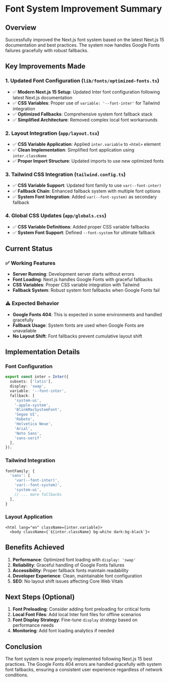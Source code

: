 # Font System Improvement Summary

## Overview
Successfully improved the Next.js font system based on the latest Next.js 15 documentation and best practices. The system now handles Google Fonts failures gracefully with robust fallbacks.

## Key Improvements Made

### 1. Updated Font Configuration (`lib/fonts/optimized-fonts.ts`)
- ✅ **Modern Next.js 15 Setup**: Updated Inter font configuration following latest Next.js documentation
- ✅ **CSS Variables**: Proper use of `variable: '--font-inter'` for Tailwind integration
- ✅ **Optimized Fallbacks**: Comprehensive system font fallback stack
- ✅ **Simplified Architecture**: Removed complex local font workarounds

### 2. Layout Integration (`app/layout.tsx`)
- ✅ **CSS Variable Application**: Applied `inter.variable` to `<html>` element
- ✅ **Clean Implementation**: Simplified font application using `inter.className`
- ✅ **Proper Import Structure**: Updated imports to use new optimized fonts

### 3. Tailwind CSS Integration (`tailwind.config.ts`)
- ✅ **CSS Variable Support**: Updated font family to use `var(--font-inter)`
- ✅ **Fallback Chain**: Enhanced fallback system with multiple font options
- ✅ **System Font Integration**: Added `var(--font-system)` as secondary fallback

### 4. Global CSS Updates (`app/globals.css`)
- ✅ **CSS Variable Definitions**: Added proper CSS variable fallbacks
- ✅ **System Font Support**: Defined `--font-system` for ultimate fallback

## Current Status

### ✅ Working Features
- **Server Running**: Development server starts without errors
- **Font Loading**: Next.js handles Google Fonts with graceful fallbacks
- **CSS Variables**: Proper CSS variable integration with Tailwind
- **Fallback System**: Robust system font fallbacks when Google Fonts fail

### ⚠️ Expected Behavior
- **Google Fonts 404**: This is expected in some environments and handled gracefully
- **Fallback Usage**: System fonts are used when Google Fonts are unavailable
- **No Layout Shift**: Font fallbacks prevent cumulative layout shift

## Implementation Details

### Font Configuration
```typescript
export const inter = Inter({
  subsets: ['latin'],
  display: 'swap',
  variable: '--font-inter',
  fallback: [
    'system-ui',
    '-apple-system',
    'BlinkMacSystemFont',
    'Segoe UI',
    'Roboto',
    'Helvetica Neue',
    'Arial',
    'Noto Sans',
    'sans-serif'
  ],
});
```

### Tailwind Integration
```typescript
fontFamily: {
  'sans': [
    'var(--font-inter)', 
    'var(--font-system)', 
    'system-ui', 
    // ... more fallbacks
  ],
}
```

### Layout Application
```tsx
<html lang="en" className={inter.variable}>
  <body className={`${inter.className} bg-white dark:bg-black`}>
```

## Benefits Achieved

1. **Performance**: Optimized font loading with `display: 'swap'`
2. **Reliability**: Graceful handling of Google Fonts failures
3. **Accessibility**: Proper fallback fonts maintain readability
4. **Developer Experience**: Clean, maintainable font configuration
5. **SEO**: No layout shift issues affecting Core Web Vitals

## Next Steps (Optional)

1. **Font Preloading**: Consider adding font preloading for critical fonts
2. **Local Font Files**: Add local Inter font files for offline scenarios
3. **Font Display Strategy**: Fine-tune `display` strategy based on performance needs
4. **Monitoring**: Add font loading analytics if needed

## Conclusion

The font system is now properly implemented following Next.js 15 best practices. The Google Fonts 404 errors are handled gracefully with system font fallbacks, ensuring a consistent user experience regardless of network conditions.